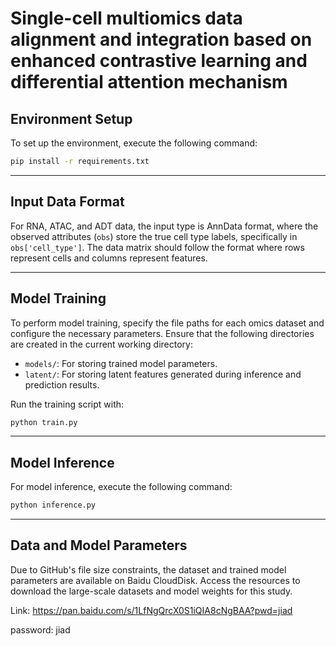 # Single-cell multiomics data alignment and integration based on enhanced contrastive learning and differential attention mechanism
## Environment Setup

To set up the environment, execute the following command:

```bash
pip install -r requirements.txt
```

------

## Input Data Format

For RNA, ATAC, and ADT data, the input type is AnnData format, where the observed attributes (`obs`) store the true cell type labels, specifically in `obs['cell_type']`. The data matrix should follow the format where rows represent cells and columns represent features.

------

## Model  Training

To perform model training, specify the file paths for each omics dataset and configure the necessary parameters. Ensure that the following directories are created in the current working directory:

- `models/`: For storing trained model parameters.
- `latent/`: For storing latent features generated during inference and prediction results.

Run the training script with:

```bash
python train.py
```

------

## Model Inference

For model inference, execute the following command:

```bash
python inference.py
```

------

## Data and Model Parameters

Due to GitHub's file size constraints, the dataset and trained model parameters are available on Baidu CloudDisk. Access the resources to download the large-scale datasets and model weights for this study.

Link: https://pan.baidu.com/s/1LfNgQrcX0S1iQIA8cNgBAA?pwd=jiad 

password: jiad 
